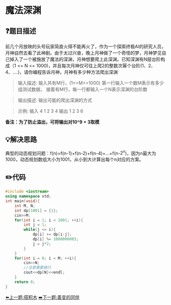 # 魔法深渊

## :question:题目描述
前几个月放映的头号玩家简直火得不能再火了，作为一个探索终极AI的研究人员，月神自然去看了此神剧。由于太过兴奋，晚上月神做了一个奇怪的梦，月神梦见自己掉入了一个被施放了魔法的深渊，月神想要爬上此深渊。已知深渊有N层台阶构成（1 <= N <= 1000)，并且每次月神仅可往上爬2的整数次幂个台阶(1、2、4、....)，请你编程告诉月神，月神有多少种方法爬出深渊    

>输入描述:
输入共有M行，(1<=M<=1000)
第一行输入一个数M表示有多少组测试数据，
接着有M行，每一行都输入一个N表示深渊的台阶数

>输出描述:
输出可能的爬出深渊的方式

>示例:
输入
4
1
2
3
4
输出
1
2
3
6

**备注：为了防止溢出，可将输出对10^9 + 3取模**

## :bulb:解决思路
典型的动态规划问题：f(n)=f(n-1)+f(n-2)+f(n-4)+...+f(n-$2^{n}$)，因为n最大为1000，动态规划数组大小为1001，从小到大计算出每个n对应的方案。

## :pencil2:代码
```c++
#include <iostream>
using namespace std;
int main(void){
    int M, N;
    int dp[1001] = {1};
    cin>>M;
    for(int i = 1; i < 1001; ++i){
        int j = 1;
        while(j <= i){
            dp[i] += dp[i-j];
            dp[i] %= 1000000003;
            j = j*2;
        }
    }
    for(int i = 0; i < M; ++i){
        cin>>N;
        //注意需要换行
        cout<<dp[N]<<endl;
    }
    return 0;
}
```
[:arrow_left:上一题:搭积木](PlayLego.md)
[:arrow_right:下一题:善变的同伴](MostDeliciousDish.md)
